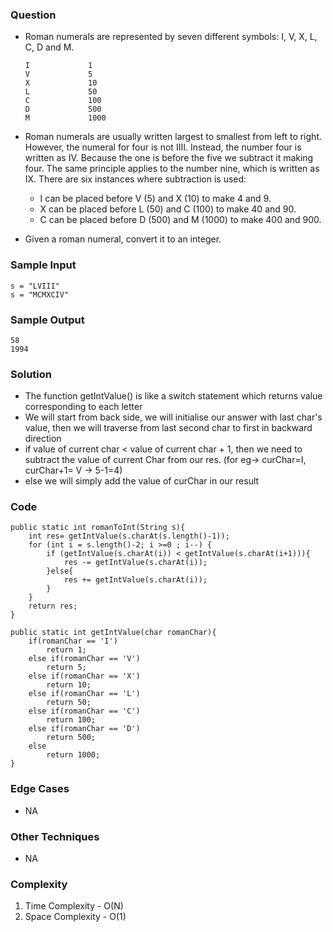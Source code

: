 ### Question
- Roman numerals are represented by seven different symbols: I, V, X, L, C, D and M.

  ```Symbol       Value
  I             1
  V             5
  X             10
  L             50
  C             100
  D             500
  M             1000
  ```
- Roman numerals are usually written largest to smallest from left to right. However, the numeral for four is not IIII. Instead, the number four is written as IV. Because the one is before the five we subtract it making four. The same principle applies to the number nine, which is written as IX. There are six instances where subtraction is used:
  - I can be placed before V (5) and X (10) to make 4 and 9. 
  - X can be placed before L (50) and C (100) to make 40 and 90. 
  - C can be placed before D (500) and M (1000) to make 400 and 900.
- Given a roman numeral, convert it to an integer.

### Sample Input
    s = "LVIII"
    s = "MCMXCIV"

### Sample Output
    58
    1994

### Solution
- The function getIntValue() is like a switch statement which returns value corresponding to each letter
- We will start from back side, we will initialise our answer with last char's value, then we will traverse from last second char to first in backward direction
- if value of current char < value of current char + 1, then we need to subtract the value of current Char from our res. (for eg-> curChar=I, curChar+1= V -> 5-1=4)
- else we will simply add the value of curChar in our result

### Code
    public static int romanToInt(String s){
        int res= getIntValue(s.charAt(s.length()-1));
        for (int i = s.length()-2; i >=0 ; i--) {
            if (getIntValue(s.charAt(i)) < getIntValue(s.charAt(i+1))){
                res -= getIntValue(s.charAt(i));
            }else{
                res += getIntValue(s.charAt(i));
            }
        }
        return res;
    }

    public static int getIntValue(char romanChar){
        if(romanChar == 'I')
            return 1;
        else if(romanChar == 'V')
            return 5;
        else if(romanChar == 'X')
            return 10;
        else if(romanChar == 'L')
            return 50;
        else if(romanChar == 'C')
            return 100;
        else if(romanChar == 'D')
            return 500;
        else
            return 1000;
    }

### Edge Cases
- NA

### Other Techniques
- NA

### Complexity
1. Time Complexity - O(N)
2. Space Complexity - O(1)